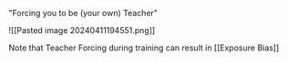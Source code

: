 "Forcing you to be (your own) Teacher"

![[Pasted image 20240411194551.png]]

Note that Teacher Forcing during training can result in [[Exposure Bias]]